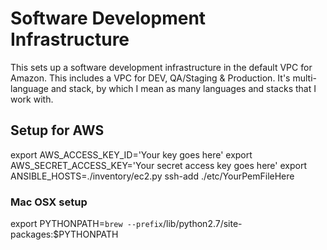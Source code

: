 # Software Development Infrastructure

This sets up a software development infrastructure in the default VPC for Amazon.
This includes a VPC for DEV, QA/Staging & Production.  It's multi-language and stack,
by which I mean as many languages and stacks that I work with.

## Setup for AWS
export AWS_ACCESS_KEY_ID='Your key goes here'
export AWS_SECRET_ACCESS_KEY='Your secret access key goes here'
export ANSIBLE_HOSTS=./inventory/ec2.py
ssh-add ./etc/YourPemFileHere

### Mac OSX setup
export PYTHONPATH=`brew --prefix`/lib/python2.7/site-packages:$PYTHONPATH
